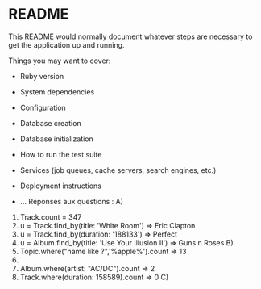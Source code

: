 # README

This README would normally document whatever steps are necessary to get the
application up and running.

Things you may want to cover:

* Ruby version

* System dependencies

* Configuration

* Database creation

* Database initialization

* How to run the test suite

* Services (job queues, cache servers, search engines, etc.)

* Deployment instructions

* ...
Réponses aux questions : 
A)
1) Track.count = 347
2) u = Track.find_by(title: 'White Room') => Eric Clapton
3) u = Track.find_by(duration: '188133') => Perfect
4) u = Album.find_by(title: 'Use Your Illusion II') => Guns n Roses
B)
1) Topic.where("name like ?",'%apple%').count => 13
2)
3) Album.where(artist: "AC/DC").count => 2
4) Track.where(duration: 158589).count => 0
C)
